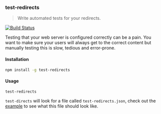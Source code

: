 ### test-redirects

> Write automated tests for your redirects.

[![Build Status](https://travis-ci.org/wayneashleyberry/test-redirects.svg?branch=master)](https://travis-ci.org/wayneashleyberry/test-redirects)

Testing that your web server is configured correctly can be a pain. You want to
make sure your users will always get to the correct content but manually
testing this is slow, tedious and error-prone.

#### Installation

```sh
npm install -g test-redirects
```

#### Usage

```sh
test-redirects
```

`test-directs` will look for a file called `test-redirects.json`, check out the
[example](https://github.com/wayneashleyberry/test-redirects/blob/master/test-redirects.json)
to see what this file should look like.
